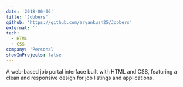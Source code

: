 ```yaml
---
date: '2018-06-06'
title: 'Jobbers'
github: 'https://github.com/aryankush25/Jobbers'
external: ''
tech:
  - HTML
  - CSS
company: 'Personal'
showInProjects: false
---
```


A web-based job portal interface built with HTML and CSS, featuring a clean and responsive design for job listings and applications.

